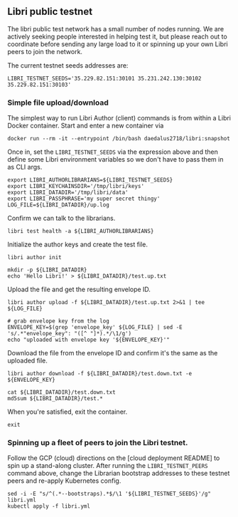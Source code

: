 ## Libri public testnet

The libri public test network has a small number of nodes running. We are actively seeking people
interested in helping test it, but please reach out to coordinate before sending any large load to 
it or spinning up your own Libri peers to join the network.

The current testnet seeds addresses are:

    LIBRI_TESTNET_SEEDS='35.229.82.151:30101 35.231.242.130:30102 35.229.82.151:30103'


### Simple file upload/download

The simplest way to run Libri Author (client) commands is from within a Libri Docker container. 
Start and enter a new container via

    docker run --rm -it --entrypoint /bin/bash daedalus2718/libri:snapshot
    
Once in, set the `LIBRI_TESTNET_SEEDS` via the expression above and then define some Libri 
environment variables so we don't have to pass them in as CLI args.

    export LIBRI_AUTHORLIBRARIANS=${LIBRI_TESTNET_SEEDS}
    export LIBRI_KEYCHAINSDIR='/tmp/libri/keys'
    export LIBRI_DATADIR='/tmp/libri/data'
    export LIBRI_PASSPHRASE='my super secret thingy'
    LOG_FILE=${LIBRI_DATADIR}/up.log
    
Confirm we can talk to the librarians.

    libri test health -a ${LIBRI_AUTHORLIBRARIANS}

Initialize the author keys and create the test file.

    libri author init
    
    mkdir -p ${LIBRI_DATADIR}
    echo 'Hello Libri!' > ${LIBRI_DATADIR}/test.up.txt
    
Upload the file and get the resulting envelope ID.

    libri author upload -f ${LIBRI_DATADIR}/test.up.txt 2>&1 | tee ${LOG_FILE}
    
    # grab envelope key from the log
    ENVELOPE_KEY=$(grep 'envelope_key' ${LOG_FILE} | sed -E 's/.*"envelope_key": "([^ "]*).*/\1/g') 
    echo "uploaded with envelope key '${ENVELOPE_KEY}'"
    
Download the file from the envelope ID and confirm it's the same as the uploaded file.

    libri author download -f ${LIBRI_DATADIR}/test.down.txt -e ${ENVELOPE_KEY} 
    
    cat ${LIBRI_DATADIR}/test.down.txt
    md5sum ${LIBRI_DATADIR}/test.*
    
When you're satisfied, exit the container.

    exit
    

### Spinning up a fleet of peers to join the Libri testnet.

Follow the GCP (cloud) directions on the [cloud deployment README] to spin up a stand-along cluster.
After running the `LIBRI_TESTNET_PEERS` command above, change the Librarian bootstrap addresses
to these testnet peers and re-apply Kubernetes config.

    sed -i -E "s/^(.*--bootstraps).*$/\1 '${LIBRI_TESTNET_SEEDS}'/g" libri.yml
    kubectl apply -f libri.yml